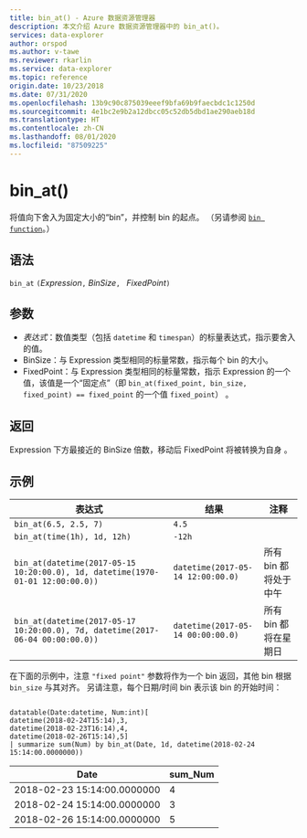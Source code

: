 ```yaml
---
title: bin_at() - Azure 数据资源管理器
description: 本文介绍 Azure 数据资源管理器中的 bin_at()。
services: data-explorer
author: orspod
ms.author: v-tawe
ms.reviewer: rkarlin
ms.service: data-explorer
ms.topic: reference
origin.date: 10/23/2018
ms.date: 07/31/2020
ms.openlocfilehash: 13b9c90c875039eeef9bfa69b9faecbdc1c1250d
ms.sourcegitcommit: 4e1bc2e9b2a12dbcc05c52db5dbd1ae290aeb18d
ms.translationtype: HT
ms.contentlocale: zh-CN
ms.lasthandoff: 08/01/2020
ms.locfileid: "87509225"
---
```

# <a name="bin_at"></a>bin_at()

将值向下舍入为固定大小的“bin”，并控制 bin 的起点。
（另请参阅 [`bin function`](./binfunction.md)。）

## <a name="syntax"></a>语法

`bin_at` `(`*Expression*`,` *BinSize*`, ` *FixedPoint*`)`

## <a name="arguments"></a>参数

* *表达式*：数值类型（包括 `datetime` 和 `timespan`）的标量表达式，指示要舍入的值。
* BinSize：与 Expression 类型相同的标量常数，指示每个 bin 的大小。 
* FixedPoint：与 Expression 类型相同的标量常数，指示 Expression 的一个值，该值是一个“固定点”（即 `bin_at(fixed_point, bin_size, fixed_point) == fixed_point` 的一个值 `fixed_point`） 。

## <a name="returns"></a>返回

Expression 下方最接近的 BinSize 倍数，移动后 FixedPoint 将被转换为自身  。

## <a name="examples"></a>示例

|表达式                                                                    |结果                           |注释                   |
|------------------------------------------------------------------------------|---------------------------------|---------------------------|
|`bin_at(6.5, 2.5, 7)`                                                         |`4.5`                            ||
|`bin_at(time(1h), 1d, 12h)`                                                   |`-12h`                           ||
|`bin_at(datetime(2017-05-15 10:20:00.0), 1d, datetime(1970-01-01 12:00:00.0))`|`datetime(2017-05-14 12:00:00.0)`|所有 bin 都将处于中午   |
|`bin_at(datetime(2017-05-17 10:20:00.0), 7d, datetime(2017-06-04 00:00:00.0))`|`datetime(2017-05-14 00:00:00.0)`|所有 bin 都将在星期日|


在下面的示例中，注意 `"fixed point"` 参数将作为一个 bin 返回，其他 bin 根据 `bin_size` 与其对齐。 另请注意，每个日期/时间 bin 表示该 bin 的开始时间：

<!-- csl: https://help.kusto.chinacloudapi.cn:443/Samples -->
```kusto

datatable(Date:datetime, Num:int)[
datetime(2018-02-24T15:14),3,
datetime(2018-02-23T16:14),4,
datetime(2018-02-26T15:14),5]
| summarize sum(Num) by bin_at(Date, 1d, datetime(2018-02-24 15:14:00.0000000)) 
```

|Date|sum_Num|
|---|---|
|2018-02-23 15:14:00.0000000|4|
|2018-02-24 15:14:00.0000000|3|
|2018-02-26 15:14:00.0000000|5|
